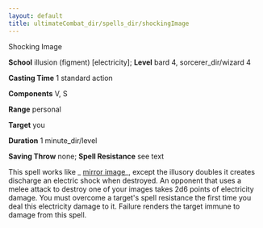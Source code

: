```yaml
---
layout: default
title: ultimateCombat_dir/spells_dir/shockingImage
---
```

Shocking Image

**School** illusion (figment) [electricity]; **Level** bard 4, sorcerer_dir/wizard 4

**Casting Time** 1 standard action

**Components** V, S

**Range** personal

**Target** you

**Duration** 1 minute_dir/level

**Saving Throw** none; **Spell Resistance** see text

This spell works like _ [mirror image](../spells_dir/mirrorImage#_mirror-image)_, except the illusory doubles it creates discharge an electric shock when destroyed. An opponent that uses a melee attack to destroy one of your images takes 2d6 points of electricity damage. You must overcome a target's spell resistance the first time you deal this electricity damage to it. Failure renders the target immune to damage from this spell.

